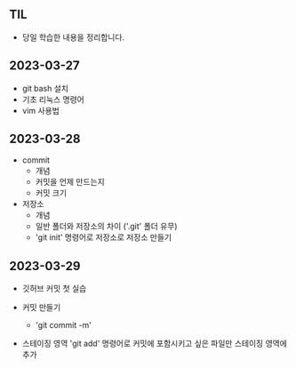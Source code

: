 ## TIL
- 당일 학습한 내용을 정리합니다.

## 2023-03-27
- git bash 설치
- 기초 리눅스 명령어
- vim 사용법

## 2023-03-28
- commit
    - 개념
    - 커밋을 언제 만드는지
    - 커밋 크기
- 저장소
    - 개념
    - 일반 폴더와 저장소의 차이 ('.git' 폴더 유무)
    - 'git init' 명령어로 저장소로 저장소 만들기


## 2023-03-29
- 깃허브 커밋 첫 실습

- 커밋 만들기
    - 'git commit -m'
- 스테이징 영역 
    'git add' 명령어로 커밋에 포함시키고 싶은 파일만 스테이징 영역에 추가